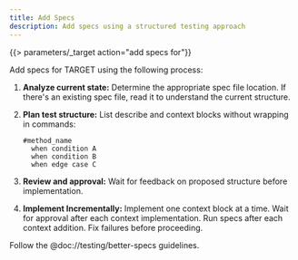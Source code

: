 ```yaml
---
title: Add Specs
description: Add specs using a structured testing approach
---
```


{{> parameters/_target action="add specs for"}}

Add specs for TARGET using the following process:

1. **Analyze current state:** Determine the appropriate spec file location. If there's an existing spec file, read it to understand the current structure.

2. **Plan test structure:** List describe and context blocks without wrapping in commands:

   ```
   #method_name
     when condition A
     when condition B
     when edge case C
   ```

3. **Review and approval:** Wait for feedback on proposed structure before implementation.

4. **Implement Incrementally:** Implement one context block at a time. Wait for approval after each context implementation. Run specs after each context addition. Fix failures before proceeding.

Follow the @doc://testing/better-specs guidelines.
